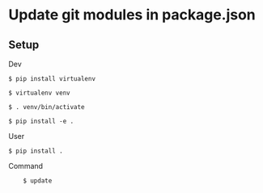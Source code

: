 Update git modules in package.json
==========
## Setup


Dev

    $ pip install virtualenv

    $ virtualenv venv

    $ . venv/bin/activate

    $ pip install -e .




User

    $ pip install .


Command

		$ update


